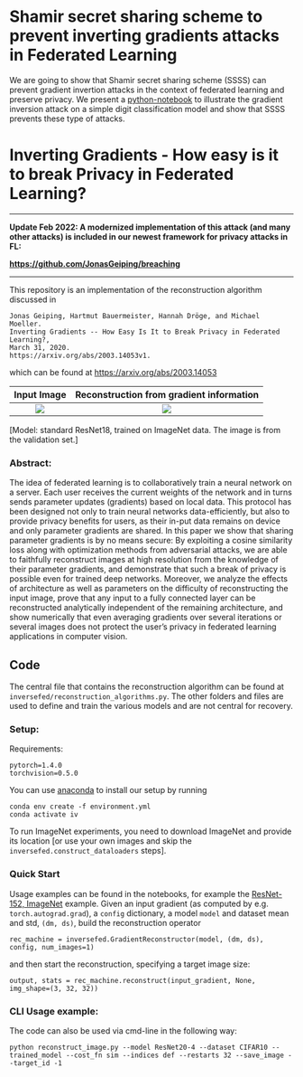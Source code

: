 # Shamir secret sharing scheme to prevent inverting gradients attacks in Federated Learning

We are going to show that Shamir secret sharing scheme (SSSS) can prevent gradient invertion attacks in the context of federated learning and preserve privacy. We present a [python-notebook](https://github.com/RubenCohen/invertinggradients/blob/master/shamir_protect.ipynb) to illustrate the gradient inversion attack on a simple digit classification model and show that SSSS prevents these type of attacks.




# Inverting Gradients - How easy is it to break Privacy in Federated Learning?

---------------------

**Update Feb 2022: A modernized implementation of this attack (and many other attacks) is included in our newest framework for privacy attacks in FL:**

**https://github.com/JonasGeiping/breaching**

---------------------


This repository is an implementation of the reconstruction algorithm discussed in
```
Jonas Geiping, Hartmut Bauermeister, Hannah Dröge, and Michael Moeller. 
Inverting Gradients -- How Easy Is It to Break Privacy in Federated Learning?, 
March 31, 2020. 
https://arxiv.org/abs/2003.14053v1.

```
which can be found at https://arxiv.org/abs/2003.14053

Input Image             |  Reconstruction from gradient information
:-------------------------:|:-------------------------:
![](11794_ResNet18_ImageNet_input.png)  |  ![](11794_ResNet18_ImageNet_output.png)

[Model: standard ResNet18, trained on ImageNet data. The image is from the validation set.]

### Abstract:
The idea of federated learning is to collaboratively train a neural network on a server. Each user receives the current weights of the network and in turns sends parameter updates (gradients) based on local data. This protocol has been designed not only to train neural networks data-efficiently, but also to provide privacy benefits for users, as their in-put data remains on device and only parameter gradients are shared. In this paper we show that sharing parameter gradients is by no means secure: By exploiting a cosine similarity loss along with optimization methods from adversarial attacks, we are able to faithfully reconstruct images at high resolution from the knowledge of their parameter gradients, and demonstrate  that  such  a  break  of  privacy  is  possible  even  for  trained deep networks. Moreover, we analyze the effects of architecture as well as parameters on the difficulty of reconstructing the input image, prove that any input to a fully connected layer can be reconstructed analytically independent of the remaining architecture, and show numerically that  even  averaging  gradients  over  several  iterations  or  several  images does not protect the user’s privacy in federated learning applications in computer vision.

## Code
The central file that contains the reconstruction algorithm can be found at ```inversefed/reconstruction_algorithms.py```. The other folders and files are used to define and train the various models and are not central for recovery.

### Setup:
Requirements:
```
pytorch=1.4.0
torchvision=0.5.0
```
You can use [anaconda](https://www.anaconda.com/distribution/) to install our setup by running
```
conda env create -f environment.yml
conda activate iv
```
To run ImageNet experiments, you need to download ImageNet and provide its location [or use your own images and skip the ```inversefed.construct_dataloaders``` steps].


### Quick Start
Usage examples can be found in the notebooks, for example the [ResNet-152, ImageNet](ResNet152%20-%20trained%20on%20ImageNet.ipynb) example.
Given an input gradient (as computed by e.g. ```torch.autograd.grad```), a ```config``` dictionary, a model ```model``` and dataset mean and std, ```(dm, ds)```, build the reconstruction operator
```
rec_machine = inversefed.GradientReconstructor(model, (dm, ds), config, num_images=1)
```
and then start the reconstruction, specifying a target image size:
```
output, stats = rec_machine.reconstruct(input_gradient, None, img_shape=(3, 32, 32))
```



### CLI Usage example:
The code can also be used via cmd-line in the following way:
```
python reconstruct_image.py --model ResNet20-4 --dataset CIFAR10 --trained_model --cost_fn sim --indices def --restarts 32 --save_image --target_id -1
```
